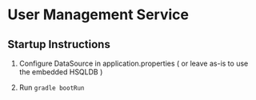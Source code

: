 # User Management Service

## Startup Instructions

1. Configure DataSource in application.properties ( or leave as-is to use the embedded HSQLDB )

2. Run `gradle bootRun`